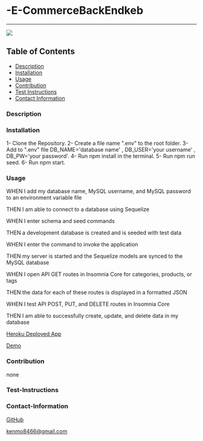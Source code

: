 # -E-CommerceBackEndkeb
----
<a href="https://img.shields.io/badge/License-,Apache2.0,GNU Public v3.0,MIT,Boost Software 1.0,Creative Commons Zero v1.0 Universal,Eclipse Public 2.0,GNU Affero General Public v3.0,GNU General Public v2.0,GNU Lesser General Public v2.1,Mozilla Public 2.0,the Unilicense-brightgreen"><img src="https://img.shields.io/badge/License-MIT-brightgreen"></a>
## Table of Contents
- [Description](#description)
- [Installation](#installation)
- [Usage](#usage)
- [Contribution](#contribution)
- [Test Instructions](#test-instructions)
- [Contact Information](#contact-information)

### Description



### Installation
1- Clone the Repository.
2- Create a file name ".env" to the root folder.
3- Add to ".env" file DB_NAME='database name' , DB_USER='your username' , DB_PW='your password'.
4- Run npm install in the terminal.
5- Run npm run seed.
6- Run npm start.
### Usage
WHEN I add my database name, MySQL username, and MySQL password to an environment variable file

THEN I am able to connect to a database using Sequelize

WHEN I enter schema and seed commands

THEN a development database is created and is seeded with test data

WHEN I enter the command to invoke the application

THEN my server is started and the Sequelize models are synced to the MySQL database

WHEN I open API GET routes in Insomnia Core for categories, products, or tags

THEN the data for each of these routes is displayed in a formatted JSON

WHEN I test API POST, PUT, and DELETE routes in Insomnia Core

THEN I am able to successfully create, update, and delete data in my database


[Heroku Deployed App]()

[Demo]( )


### Contribution
none
### Test-Instructions

### Contact-Information
[GitHub](https://github.com/kbentley7)

kenmo8466@gmail.com
